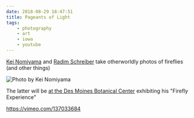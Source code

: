 ```yaml
---
date: 2018-08-29 18:47:51
title: Pageants of Light
tags:
    - photography
    - art
    - iowa
    - youtube
---
```


[Kei Nomiyama](https://keinomiayma.smugmug.com/Firefly/) and [Radim Schreiber](http://www.fireflyexperience.org/photos/elkmont-synchronous-fireflies/) take otherworldly photos of fireflies (and other things)

![Photo by Kei Nomiyama](/misc/k/kei_nomiyama.jpg)

The latter will be [at the Des Moines Botanical Center](https://www.dmbotanicalgarden.com/event/artist-reception-firefly-experience-by-radim-schreiber/) exhibiting his "Firefly Experience"

https://vimeo.com/137033684
